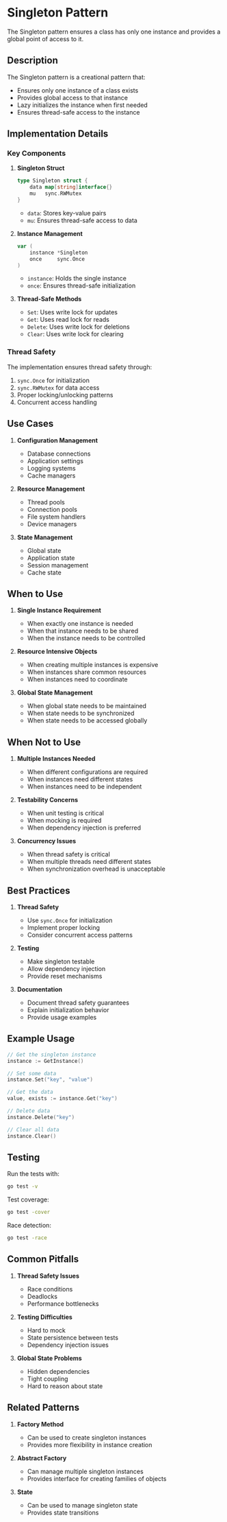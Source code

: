 # Singleton Pattern

The Singleton pattern ensures a class has only one instance and provides a global point of access to it.

## Description

The Singleton pattern is a creational pattern that:

- Ensures only one instance of a class exists
- Provides global access to that instance
- Lazy initializes the instance when first needed
- Ensures thread-safe access to the instance

## Implementation Details

### Key Components

1. **Singleton Struct**

   ```go
   type Singleton struct {
       data map[string]interface{}
       mu   sync.RWMutex
   }
   ```

   - `data`: Stores key-value pairs
   - `mu`: Ensures thread-safe access to data

2. **Instance Management**

   ```go
   var (
       instance *Singleton
       once     sync.Once
   )
   ```

   - `instance`: Holds the single instance
   - `once`: Ensures thread-safe initialization

3. **Thread-Safe Methods**
   - `Set`: Uses write lock for updates
   - `Get`: Uses read lock for reads
   - `Delete`: Uses write lock for deletions
   - `Clear`: Uses write lock for clearing

### Thread Safety

The implementation ensures thread safety through:

1. `sync.Once` for initialization
2. `sync.RWMutex` for data access
3. Proper locking/unlocking patterns
4. Concurrent access handling

## Use Cases

1. **Configuration Management**

   - Database connections
   - Application settings
   - Logging systems
   - Cache managers

2. **Resource Management**

   - Thread pools
   - Connection pools
   - File system handlers
   - Device managers

3. **State Management**
   - Global state
   - Application state
   - Session management
   - Cache state

## When to Use

1. **Single Instance Requirement**

   - When exactly one instance is needed
   - When that instance needs to be shared
   - When the instance needs to be controlled

2. **Resource Intensive Objects**

   - When creating multiple instances is expensive
   - When instances share common resources
   - When instances need to coordinate

3. **Global State Management**
   - When global state needs to be maintained
   - When state needs to be synchronized
   - When state needs to be accessed globally

## When Not to Use

1. **Multiple Instances Needed**

   - When different configurations are required
   - When instances need different states
   - When instances need to be independent

2. **Testability Concerns**

   - When unit testing is critical
   - When mocking is required
   - When dependency injection is preferred

3. **Concurrency Issues**
   - When thread safety is critical
   - When multiple threads need different states
   - When synchronization overhead is unacceptable

## Best Practices

1. **Thread Safety**

   - Use `sync.Once` for initialization
   - Implement proper locking
   - Consider concurrent access patterns

2. **Testing**

   - Make singleton testable
   - Allow dependency injection
   - Provide reset mechanisms

3. **Documentation**
   - Document thread safety guarantees
   - Explain initialization behavior
   - Provide usage examples

## Example Usage

```go
// Get the singleton instance
instance := GetInstance()

// Set some data
instance.Set("key", "value")

// Get the data
value, exists := instance.Get("key")

// Delete data
instance.Delete("key")

// Clear all data
instance.Clear()
```

## Testing

Run the tests with:

```bash
go test -v
```

Test coverage:

```bash
go test -cover
```

Race detection:

```bash
go test -race
```

## Common Pitfalls

1. **Thread Safety Issues**

   - Race conditions
   - Deadlocks
   - Performance bottlenecks

2. **Testing Difficulties**

   - Hard to mock
   - State persistence between tests
   - Dependency injection issues

3. **Global State Problems**
   - Hidden dependencies
   - Tight coupling
   - Hard to reason about state

## Related Patterns

1. **Factory Method**

   - Can be used to create singleton instances
   - Provides more flexibility in instance creation

2. **Abstract Factory**

   - Can manage multiple singleton instances
   - Provides interface for creating families of objects

3. **State**
   - Can be used to manage singleton state
   - Provides state transitions
